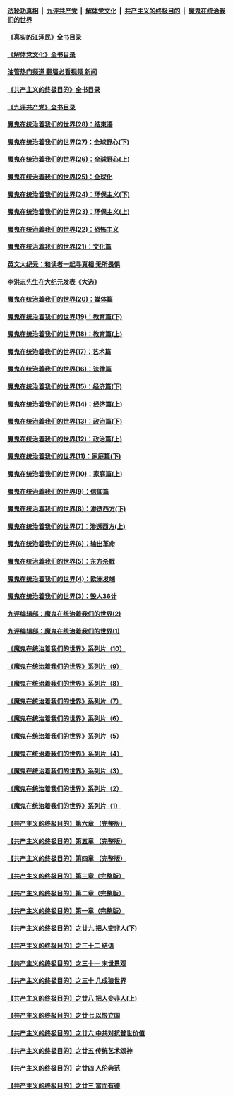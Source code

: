 ####  [法轮功真相](../../../../basic/blob/master/README.md?t=08020801) &nbsp;|&nbsp; [九评共产党](../../../../9ping.md/blob/master/README.md?t=08020801) &nbsp;|&nbsp; [解体党文化](../../../../jtdwh.md/blob/master/README.md?t=08020801)  &nbsp;|&nbsp; [共产主义的终极目的](../../../../gczydzjmd.md/blob/master/README.md?t=08020801) &nbsp;|&nbsp; [魔鬼在统治我们的世界](../../../../mgztzwmdsj.md/blob/master/README.md?t=08020801) 

#### [《真实的江泽民》全书目录](../pages/nsc422/n13721399.md?t=08020801) 

#### [《解体党文化》全书目录](../pages/nsc422/n13721157.md?t=08020801) 

#### [油管热门频道 翻墙必看视频 新闻](http://45.76.130.85:81/youtube.html?08020801)

#### [《共产主义的终极目的》全书目录](../pages/nsc422/n13721048.md?t=08020801) 

#### [《九评共产党》全书目录](../pages/nsc422/n13708085.md?t=08020801) 

#### [魔鬼在统治着我们的世界(28)：结束语](../pages/nsc422/n10936246.md?t=08020801) 

#### [魔鬼在统治着我们的世界(27)：全球野心(下)](../pages/nsc422/n10928319.md?t=08020801) 

#### [魔鬼在统治着我们的世界(26)：全球野心(上)](../pages/nsc422/n10900318.md?t=08020801) 

#### [魔鬼在统治着我们的世界(25)：全球化](../pages/nsc422/n10788205.md?t=08020801) 

#### [魔鬼在统治着我们的世界(24)：环保主义(下)](../pages/nsc422/n10695307.md?t=08020801) 

#### [魔鬼在统治着我们的世界(23)：环保主义(上)](../pages/nsc422/n10688613.md?t=08020801) 

#### [魔鬼在统治着我们的世界(22)：恐怖主义](../pages/nsc422/n10614727.md?t=08020801) 

#### [魔鬼在统治着我们的世界(21)：文化篇](../pages/nsc422/n10597706.md?t=08020801) 

#### [英文大纪元：和读者一起寻真相 无所畏惧](../pages/nsc422/n12542027.md?t=08020801) 

#### [李洪志先生在大纪元发表《大选》](../pages/nsc422/n12534746.md?t=08020801) 

#### [魔鬼在统治着我们的世界(20)：媒体篇](../pages/nsc422/n10586579.md?t=08020801) 

#### [魔鬼在统治着我们的世界(19)：教育篇(下)](../pages/nsc422/n10564808.md?t=08020801) 

#### [魔鬼在统治着我们的世界(18)：教育篇(上)](../pages/nsc422/n10526970.md?t=08020801) 

#### [魔鬼在统治着我们的世界(17)：艺术篇](../pages/nsc422/n10499093.md?t=08020801) 

#### [魔鬼在统治着我们的世界(16)：法律篇](../pages/nsc422/n10485969.md?t=08020801) 

#### [魔鬼在统治着我们的世界(15)：经济篇(下)](../pages/nsc422/n10469975.md?t=08020801) 

#### [魔鬼在统治着我们的世界(14)：经济篇(上)](../pages/nsc422/n10457370.md?t=08020801) 

#### [魔鬼在统治着我们的世界(13)：政治篇(下)](../pages/nsc422/n10448270.md?t=08020801) 

#### [魔鬼在统治着我们的世界(12)：政治篇(上)](../pages/nsc422/n10444576.md?t=08020801) 

#### [魔鬼在统治着我们的世界(11)：家庭篇(下)](../pages/nsc422/n10440961.md?t=08020801) 

#### [魔鬼在统治着我们的世界(10)：家庭篇(上)](../pages/nsc422/n10435448.md?t=08020801) 

#### [魔鬼在统治着我们的世界(9)：信仰篇](../pages/nsc422/n10432159.md?t=08020801) 

#### [魔鬼在统治着我们的世界(8)：渗透西方(下)](../pages/nsc422/n10429603.md?t=08020801) 

#### [魔鬼在统治着我们的世界(7)：渗透西方(上)](../pages/nsc422/n10426013.md?t=08020801) 

#### [魔鬼在统治着我们的世界(6)：输出革命](../pages/nsc422/n10421536.md?t=08020801) 

#### [魔鬼在统治着我们的世界(5)：东方杀戮](../pages/nsc422/n10417707.md?t=08020801) 

#### [魔鬼在统治着我们的世界(4)：欧洲发端](../pages/nsc422/n10414890.md?t=08020801) 

#### [魔鬼在统治着我们的世界(3)：毁人36计](../pages/nsc422/n10411583.md?t=08020801) 

#### [九评编辑部：魔鬼在统治着我们的世界(2)](../pages/nsc422/n10410036.md?t=08020801) 

#### [九评编辑部：魔鬼在统治着我们的世界(1)](../pages/nsc422/n10406825.md?t=08020801) 

#### [《魔鬼在统治着我们的世界》系列片（10）](../pages/nsc422/n12292670.md?t=08020801) 

#### [《魔鬼在统治着我们的世界》系列片（9）](../pages/nsc422/n12290859.md?t=08020801) 

#### [《魔鬼在统治着我们的世界》系列片（8）](../pages/nsc422/n12287445.md?t=08020801) 

#### [《魔鬼在统治着我们的世界》系列片（7）](../pages/nsc422/n12283425.md?t=08020801) 

#### [《魔鬼在统治着我们的世界》系列片（6）](../pages/nsc422/n12282314.md?t=08020801) 

#### [《魔鬼在统治着我们的世界》系列片（5）](../pages/nsc422/n12281419.md?t=08020801) 

#### [《魔鬼在统治着我们的世界》系列片（4）](../pages/nsc422/n12274024.md?t=08020801) 

#### [《魔鬼在统治着我们的世界》系列片（3）](../pages/nsc422/n12271322.md?t=08020801) 

#### [《魔鬼在统治着我们的世界》系列片（2）](../pages/nsc422/n12269049.md?t=08020801) 

#### [《魔鬼在统治着我们的世界》系列片（1）](../pages/nsc422/n12267575.md?t=08020801) 

#### [【共产主义的终极目的】第六章 （完整版）](../pages/nsc422/n11428913.md?t=08020801) 

#### [【共产主义的终极目的】第五章 （完整版）](../pages/nsc422/n11428912.md?t=08020801) 

#### [【共产主义的终极目的】第四章 （完整版）](../pages/nsc422/n11428907.md?t=08020801) 

#### [【共产主义的终极目的】第三章（完整版）](../pages/nsc422/n11428848.md?t=08020801) 

#### [【共产主义的终极目的】第二章（完整版）](../pages/nsc422/n11428831.md?t=08020801) 

#### [【共产主义的终极目的】第一章（完整版）](../pages/nsc422/n11417651.md?t=08020801) 

#### [【共产主义的终极目的】之廿九 把人变非人(下)](../pages/nsc422/n11344140.md?t=08020801) 

#### [【共产主义的终极目的】之三十二 结语](../pages/nsc422/n11360535.md?t=08020801) 

#### [【共产主义的终极目的】之三十一 末世景观](../pages/nsc422/n11351129.md?t=08020801) 

#### [【共产主义的终极目的】之三十 几成狼世界](../pages/nsc422/n11348280.md?t=08020801) 

#### [【共产主义的终极目的】之廿八 把人变非人(上)](../pages/nsc422/n11340492.md?t=08020801) 

#### [【共产主义的终极目的】之廿七 以恨立国](../pages/nsc422/n11336944.md?t=08020801) 

#### [【共产主义的终极目的】之廿六 中共对抗普世价值](../pages/nsc422/n11324785.md?t=08020801) 

#### [【共产主义的终极目的】之廿五 传统艺术颂神](../pages/nsc422/n11296396.md?t=08020801) 

#### [【共产主义的终极目的】之廿四 人伦典范](../pages/nsc422/n11296397.md?t=08020801) 

#### [【共产主义的终极目的】之廿三 富而有德](../pages/nsc422/n11283598.md?t=08020801) 

<img src='http://gfw-breaker.win/goodnews/indexes/nsc422.md' width='0px' height='0px'/>
